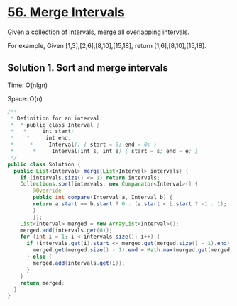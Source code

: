 # [56. Merge Intervals](https://leetcode.com/problems/merge-intervals/?tab=Description)

Given a collection of intervals, merge all overlapping intervals.

For example,
Given [1,3],[2,6],[8,10],[15,18],
return [1,6],[8,10],[15,18].

## Solution 1. Sort and merge intervals

Time: O(nlgn)

Space: O(n)

```java
/**
 * Definition for an interval.
 *  * public class Interval {
 *   *     int start;
 *    *     int end;
 *     *     Interval() { start = 0; end = 0; }
 *      *     Interval(int s, int e) { start = s; end = e; }
 */
public class Solution {
  public List<Interval> merge(List<Interval> intervals) {
    if (intervals.size() <= 1) return intervals;
    Collections.sort(intervals, new Comparator<Interval>() {
        @Override
        public int compare(Interval a, Interval b) {
        return a.start == b.start ? 0 : (a.start < b.start ? -1 : 1);
        }
        });
    List<Interval> merged = new ArrayList<Interval>();
    merged.add(intervals.get(0));
    for (int i = 1; i < intervals.size(); i++) {
      if (intervals.get(i).start <= merged.get(merged.size() - 1).end) {
        merged.get(merged.size() - 1).end = Math.max(merged.get(merged.size() - 1).end, intervals.get(i).end);
      } else {
        merged.add(intervals.get(i));
      }
    }
    return merged;
  }
}
```
